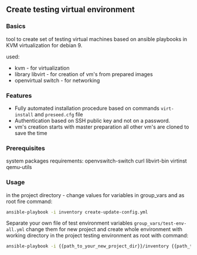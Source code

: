 ## Create testing virtual environment

### Basics

tool to create set of testing virtual machines based on ansible playbooks  in KVM virtualization for debian 9.

used:
* kvm - for virtualization
* library libvirt - for creation of vm's from prepared images
* openvirtual switch - for networking

### Features

* Fully automated installation procedure based on commands `virt-install` and `preseed.cfg` file
* Authentication based on SSH public key and not on a password.
* vm's creation starts with master preparation all other vm's are cloned to save the time

### Prerequisites

system packages requirements:
openvswitch-switch curl libvirt-bin virtinst qemu-utils


### Usage
in the project directory - change values for variables in group_vars and as root fire command:
```bash
ansible-playbook -i inventory create-update-config.yml
```

Separate your own file of test environment variables `group_vars/test-env-all.yml` change them for new project and create whole environment with working directory in the project testing environment as root with command:

```bash
ansible-playbook -i {{path_to_your_new_project_dir}}/inventory {{path_to_your_ansible_test_env_project_dir}}/create-update-config.yml --extra-vars "@{{path_to_your_new_project_dir}}/group_vars/all/test-env-definitions.yml" --extra-vars "ansible_python_interpreter=/usr/bin/python"
```

